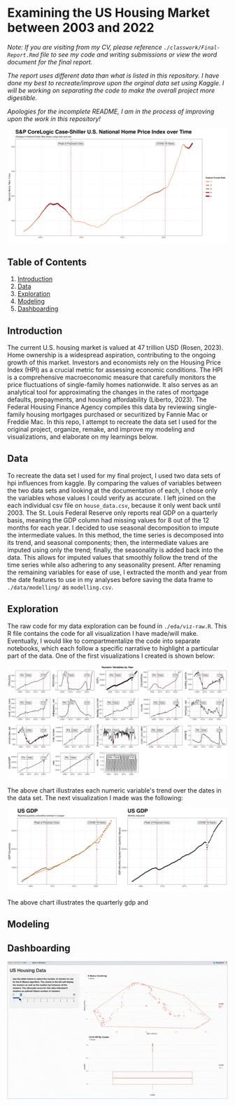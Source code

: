 # Examining the US Housing Market between 2003 and 2022
*Note:*
*If you are visiting from my CV, please reference `./classwork/Final-Report.Rmd` file to see my code and writing submissions or view the word document for the final report.*

*The report uses different data than what is listed in this repository. I have done my best to recreate/improve upon the orginal data set using Kaggle. I will be working on separating the code to make the overall project more digestible.*

*Apologies for the incomplete README, I am in the process of improving upon the work in this repository!*

<p align="center">
  <img src = "./assets/hpi-ffr.png">
</p>

## Table of Contents
1. [Introduction](#introduction)
2. [Data](#data)
3. [Exploration](#exploration)
5. [Modeling](#modeling)
6. [Dashboarding](#dashboarding)

## Introduction

The current U.S. housing market is valued at 47 trillion USD (Rosen, 2023). Home ownership is a widespread aspiration, contributing to the ongoing growth of this market. Investors and economists rely on the Housing Price Index (HPI) as a crucial metric for assessing economic conditions. The HPI is a comprehensive macroeconomic measure that carefully monitors the price fluctuations of single-family homes nationwide. It also serves as an analytical tool for approximating the changes in the rates of mortgage defaults, prepayments, and housing affordability (Liberto, 2023). The Federal Housing Finance Agency compiles this data by reviewing single-family housing mortgages purchased or securitized by Fannie Mac or Freddie Mac. In this repo, I attempt to recreate the data set I used for the original project, organize, remake, and improve my modeling and visualizations, and elaborate on my learnings below. 

## Data

To recreate the data set I used for my final project, I used two data sets of hpi influences from kaggle. By comparing the values of variables between the two data sets and looking at the documentation of each, I chose only the variables whose values I could verify as accurate. I left joined on the each individual csv file on `house_data.csv`, because it only went back until 2003. The St. Louis Federal Reserve only reports real GDP on a quarterly basis, meaning the GDP column had missing values for 8 out of the 12 months for each year. I decided to use seasonal decomposition to impute the intermediate values. In this method, the time series is decomposed into its trend, and seasonal components; then, the intermediate values are imputed using only the trend; finally, the seasonality is added back into the data. This allows for imputed values that smoothly follow the trend of the time series while also adhering to any seasonality present. After renaming the remaining variables for ease of use, I extracted the month and year from the date features to use in my analyses before saving the data frame to `./data/modelling/` as `modelling.csv`. 

## Exploration

The raw code for my data exploration can be found in `./eda/viz-raw.R`. This R file contains the code for all visualization I have made/will make. Eventually, I would like to compartmentalize the code into separate notebooks, which each follow a specific narrative to highlight a particular part of the data. One of the first visualizations I created is shown below:

<p align="center">
  <img src = "./assets/vars-by-year.png">
</p>

The above chart illustrates each numeric variable's trend over the dates in the data set. The next visualization I made was the following:

<p align="center">
  <img src = "./assets/gdp-imputed.png">
</p>

The above chart illustrates the quarterly gdp and 

## Modeling

## Dashboarding
<p align="center">
  <img src = "./assets/shiny.gif">
</p>
